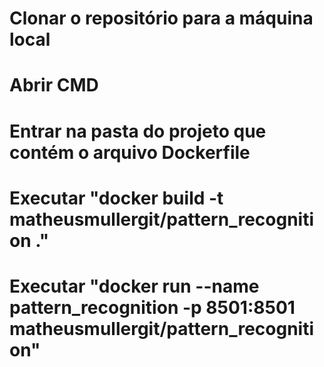 
# Clonar o repositório para a máquina local

# Abrir CMD
# Entrar na pasta do projeto que contém o arquivo Dockerfile
# Executar "docker build -t matheusmullergit/pattern_recognition ."
# Executar "docker run --name pattern_recognition -p 8501:8501 matheusmullergit/pattern_recognition"